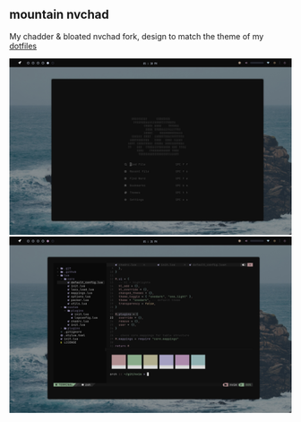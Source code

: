 ## mountain nvchad

My chadder & bloated nvchad fork, design to match the theme of my [dotfiles](https://github.com/riyuzenn/dotfiles)
   

<div>
 <img src="assets/1661614263.png" width="512">
 <img src="assets/1661614597.png" width="512">
</div>
